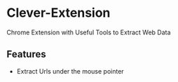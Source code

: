 # Clever-Extension
Chrome Extension with Useful Tools to Extract Web Data

## Features

- Extract Urls under the mouse pointer
